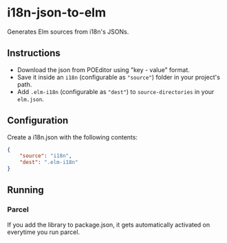 # i18n-json-to-elm
Generates Elm sources from i18n's JSONs.

## Instructions

* Download the json from POEditor using "key - value" format.
* Save it inside an `i18n` (configurable as `"source"`) folder in your project's path.
* Add `.elm-i18n` (configurable as `"dest"`) to `source-directories` in your `elm.json`.

## Configuration

Create a i18n.json with the following contents:
```json
{
    "source": "i18n",
    "dest": ".elm-i18n"
}
```

## Running


### Parcel

If you add the library to package.json, it gets automatically activated on everytime you run parcel.